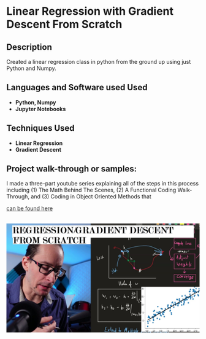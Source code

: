 # Linear Regression with Gradient Descent From Scratch


<h2>Description</h2>
Created a linear regression class in python from the ground up using just Python and Numpy.  
<br />


<h2>Languages and Software used Used</h2>

- <b>Python, Numpy</b> 
- <b>Jupyter Notebooks </b>

<h2>Techniques Used </h2>

- <b>Linear Regression</b>
- <b>Gradient Descent</b>

<h2>Project walk-through or samples:</h2>
I made a three-part youtube series explaining all of the steps in this process including (1) The Math Behind The Scenes, (2) A Functional Coding Walk-Through, and (3) Coding in Object Oriented Methods that 

[can be found here](https://www.youtube.com/watch?v=Sj2PSJ2u4yw&list=PLIpZ6WH0v7hLIq00iit1BpwlBxq2xDHHC)


<p align="center">
<br/>
<img src="https://github.com/AaronShepanik/ML-Linear-Regression-From-Scratch/blob/main/Images/Linear%20Regression%20pART%201%20TNAIL.jpg"/>
<br />
<br />
